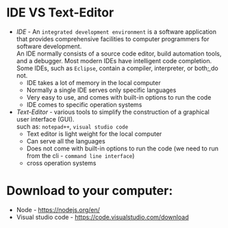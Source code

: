 # IDE VS Text-Editor

* *IDE* - An `integrated development environment` is a software application that provides comprehensive facilities to computer programmers for software development.    
An IDE normally consists of a source code editor, build automation tools, and a debugger. Most modern IDEs have intelligent code completion. Some IDEs, such as `Eclipse`, contain a compiler, interpreter, or both;,do not. 
    * IDE takes a lot of memory in the local computer
    * Normally a single IDE serves only specific languages
    * Very easy to use, and comes with built-in options to run the code
    * IDE comes to specific operation systems
*  *Text-Editor* - various tools to simplify the construction of a graphical user interface (GUI).    
such as: `notepad++`, `visual studio code`
    * Text editor is light weight for the local computer
    * Can serve all the languages
    * Does not come with built-in options to run the code (we need to run from the cli - `command line interface`)
    * cross operation systems
    


# Download to your computer:
* Node - https://nodejs.org/en/
* Visual studio code - https://code.visualstudio.com/download
